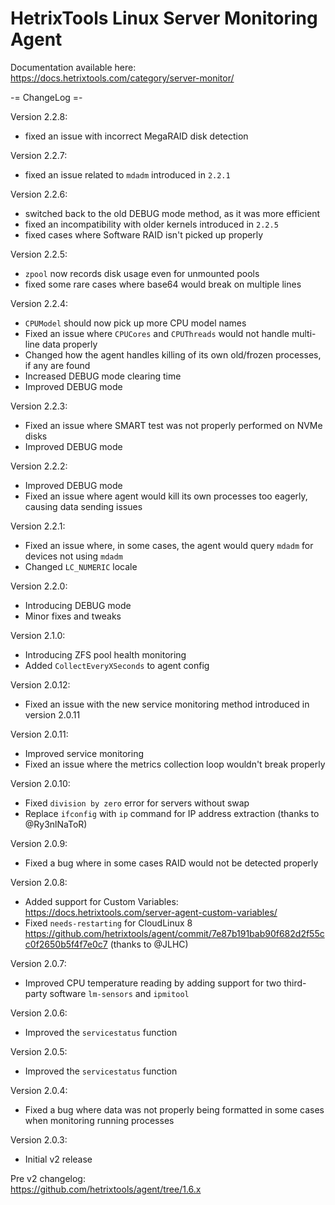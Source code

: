 # HetrixTools Linux Server Monitoring Agent

Documentation available here: https://docs.hetrixtools.com/category/server-monitor/


-= ChangeLog =-

Version 2.2.8:
- fixed an issue with incorrect MegaRAID disk detection

Version 2.2.7:
- fixed an issue related to `mdadm` introduced in `2.2.1`

Version 2.2.6:
- switched back to the old DEBUG mode method, as it was more efficient
- fixed an incompatibility with older kernels introduced in `2.2.5`
- fixed cases where Software RAID isn't picked up properly

Version 2.2.5:
- `zpool` now records disk usage even for unmounted pools
- fixed some rare cases where base64 would break on multiple lines

Version 2.2.4:
- `CPUModel` should now pick up more CPU model names
- Fixed an issue where `CPUCores` and `CPUThreads` would not handle multi-line data properly
- Changed how the agent handles killing of its own old/frozen processes, if any are found
- Increased DEBUG mode clearing time
- Improved DEBUG mode

Version 2.2.3:
- Fixed an issue where SMART test was not properly performed on NVMe disks
- Improved DEBUG mode

Version 2.2.2:
- Improved DEBUG mode
- Fixed an issue where agent would kill its own processes too eagerly, causing data sending issues

Version 2.2.1:
- Fixed an issue where, in some cases, the agent would query `mdadm` for devices not using `mdadm`
- Changed `LC_NUMERIC` locale

Version 2.2.0:
- Introducing DEBUG mode
- Minor fixes and tweaks

Version 2.1.0:
- Introducing ZFS pool health monitoring
- Added `CollectEveryXSeconds` to agent config

Version 2.0.12:
- Fixed an issue with the new service monitoring method introduced in version 2.0.11

Version 2.0.11:
- Improved service monitoring
- Fixed an issue where the metrics collection loop wouldn't break properly

Version 2.0.10: 
- Fixed `division by zero` error for servers without swap
- Replace `ifconfig` with `ip` command for IP address extraction (thanks to @Ry3nlNaToR)

Version 2.0.9: 
- Fixed a bug where in some cases RAID would not be detected properly

Version 2.0.8: 
- Added support for Custom Variables: https://docs.hetrixtools.com/server-agent-custom-variables/ 
- Fixed `needs-restarting` for CloudLinux 8 https://github.com/hetrixtools/agent/commit/7e87b191bab90f682d2f55cc0f2650b5f4f7e0c7 (thanks to @JLHC)

Version 2.0.7:  
- Improved CPU temperature reading by adding support for two third-party software `lm-sensors` and `ipmitool`

Version 2.0.6:
- Improved the `servicestatus` function

Version 2.0.5:
- Improved the `servicestatus` function

Version 2.0.4:
- Fixed a bug where data was not properly being formatted in some cases when monitoring running processes

Version 2.0.3:
- Initial v2 release

Pre v2 changelog:  
https://github.com/hetrixtools/agent/tree/1.6.x
